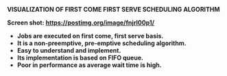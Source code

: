 <b/>
VISUALIZATION OF FIRST COME FIRST SERVE SCHEDULING ALGORITHM

Screen shot: https://postimg.org/image/fnjrl00p1/ 
* Jobs are executed on first come, first serve basis.
* It is a non-preemptive, pre-emptive scheduling algorithm.
* Easy to understand and implement.
* Its implementation is based on FIFO queue.
* Poor in performance as average wait time is high.
